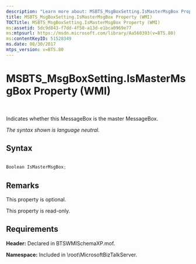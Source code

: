 ```yaml
---
description: "Learn more about: MSBTS_MsgBoxSetting.IsMasterMsgBox Property (WMI)"
title: MSBTS_MsgBoxSetting.IsMasterMsgBox Property (WMI)
TOCTitle: MSBTS_MsgBoxSetting.IsMasterMsgBox Property (WMI)
ms:assetid: 5dc9d843-f7dd-4f50-a13d-e1bca0969e77
ms:mtpsurl: https://msdn.microsoft.com/library/Aa560393(v=BTS.80)
ms:contentKeyID: 51528349
ms.date: 08/30/2017
mtps_version: v=BTS.80
---
```


# MSBTS\_MsgBoxSetting.IsMasterMsgBox Property (WMI)

 

Indicates whether this MessageBox is the master MessageBox.

*The syntax shown is language neutral.*

## Syntax

```C#
  
Boolean IsMasterMsgBox;  
```

## Remarks

This property is optional.

This property is read-only.

## Requirements

**Header:** Declared in BTSWMISchemaXP.mof.

**Namespace:** Included in \\root\\MicrosoftBizTalkServer.


